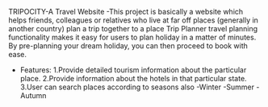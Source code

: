 TRIPOCITY-A Travel Website
-This project is basically a website which helps friends, colleagues or relatives who live at far off places (generally in another country) plan a trip together to a place Trip Planner travel planning functionality makes it easy for users to plan holiday in a matter of minutes. By pre-planning your dream holiday, you can then proceed to book with ease.
- Features:
1.Provide detailed tourism information about the particular place.
2.Provide information about the hotels in that particular state.
3.User can search places according to seasons also
-Winter
-Summer
-Autumn
